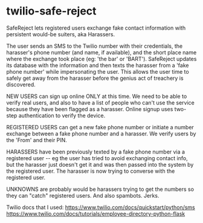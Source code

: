 # twilio-safe-reject
SafeReject lets registered users exchange fake contact information with persistent would-be suiters, aka Harassers.

The user sends an SMS to the Twilio number with their credentials, the
harasser's phone number (and name, if available), and the short place name
where the exchange took place (eg: 'the bar' or 'BART'). SafeReject updates
its database with the information and then texts the harasser from a 'fake
phone number' while impersonating the user. This allows the user time to
safely get away from the harasser before the genius act of treachery is
discovered.

NEW USERS can sign up online ONLY at this time. We need to be able to
verify real users, and also to have a list of people who can't use the
service because they have been flagged as a harasser. Online signup
uses two-step authentication to verify the device.

REGISTERED USERS can get a new fake phone number or initiate a number
exchange between a fake phone number and a harasser. We verify users
by the 'From' and their PIN.

HARASSERS have been previously texted by a fake phone number via a
registered user -- eg the user has tried to avoid exchanging contact
info, but the harasser just doesn't get it and was then passed into the
system by the registered user. The harasser is now trying to converse
with the registered user.

UNKNOWNS are probably would be harassers trying to get the numbers so
they can "catch" registered users. And also spambots. Jerks.

Twilio docs that I used:
https://www.twilio.com/docs/quickstart/python/sms
https://www.twilio.com/docs/tutorials/employee-directory-python-flask
